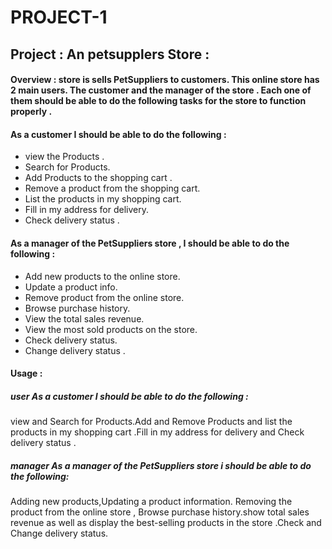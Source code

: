 # PROJECT-1

## Project :  An petsupplers Store :

#### Overview : store  is sells PetSuppliers to customers. This online store has 2 main users. The customer and the manager of the store . Each one of them should be able to do the following tasks for the store to function properly . 

#### As a customer I should be able to do the following :
- view the Products . 
- Search for Products.
- Add Products to the shopping cart .
- Remove a product from the shopping cart.
- List the products in my shopping cart. 
- Fill in my address for delivery.
- Check delivery status . 

#### As a manager of the PetSuppliers store , I should be able to do the following :
- Add new products to the online store.
- Update a product info. 
- Remove product from the online store.
- Browse purchase history.
- View the total sales revenue.   
- View the most sold products on the store. 
- Check delivery status.
- Change delivery status .


#### Usage :

##### user As a customer I should be able to do the following :
 view and Search for Products.Add and Remove Products and list the products in my shopping cart .Fill in my address for delivery
and Check delivery status . 



##### manager  As a manager of the PetSuppliers store i should be able to do the following:
Adding new products,Updating a product information. Removing the product from the online store ,
Browse purchase history.show total sales revenue as well as display the best-selling products in the store .Check and Change delivery status.


 
